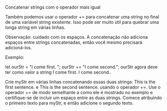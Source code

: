 Concatenar strings com o operador mais igual

Também podemos usar o operador += para concatenar uma string no final de uma variável string existente. Isso pode ser muito útil para quebrar uma longa string em várias linhas.

Observação: cuidado com os espaços. A concatenação não adiciona espaços entre strings concatenadas, então você mesmo precisará adicioná-los.

Exemplo:

let ourStr = "I come first. ";
ourStr += "I come second.";
ourStr agora deve ter como valor a string I come first. I come second..

Crie myStr em várias linhas concatenando essas duas strings: This is the first sentence. e This is the second sentence. usando o operador +=. Use o operador += de modo semelhante a como ele é mostrado no exemplo e certifique-se de incluir um espaço entre as duas strings. Comece atribuindo o primeiro texto para myStr, e então adicione o segundo texto.
